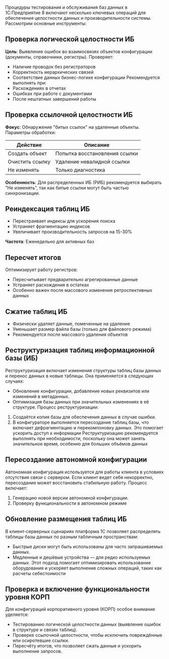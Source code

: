 Процедуры тестирования и обслуживания баз данных в 1С:Предприятие 8 включают несколько ключевых операций для обеспечения целостности данных и производительности системы. Рассмотрим основные инструменты:

## **Проверка логической целостности ИБ**
**Цель**: Выявление ошибок во взаимосвязях объектов конфигурации (документы, справочники, регистры). Проверяет:
- Наличие проводок без регистраторов
- Корректность иерархических связей
- Соответствие данных бизнес-логике конфигурации
Рекомендуется выполнять при:
- Расхождениях в отчетах
- Ошибках при работе с документами
- После нештатных завершений работы

## **Проверка ссылочной целостности ИБ**
**Фокус**: Обнаружение "битых ссылок" на удаленные объекты. Параметры обработки:

| Действие        | Описание                      |
| --------------- | ----------------------------- |
| Создать объект  | Попытка восстановления ссылки |
| Очистить ссылку | Удаление невалидной ссылки    |
| Не изменять     | Только диагностика            |

**Особенность**: Для распределенных ИБ (РИБ) рекомендуется выбирать "Не изменять", так как битые ссылки могут быть частью синхронизации.

## **Реиндексация таблиц ИБ**

- Перестраивает индексы для ускорения поиска
- Устраняет фрагментацию индексов
- Увеличивает производительность запросов на 15-30%

**Частота**: Еженедельно для активных баз

## **Пересчет итогов**
Оптимизирует работу регистров:
- Пересчитывает предварительно агрегированные данные
- Устраняет расхождения в остатках
- Особенно важен после массового изменения ретроспективных данных

## **Сжатие таблиц ИБ**

- Физически удаляет данные, помеченные на удаление
- Уменьшает размер файла базы (только для файлового режима)
- Рекомендуется после массового удаления объектов

## **Реструктуризация таблиц информационной базы (ИБ)**
Реструктуризация включает изменения структуры таблиц базы данных и перенос данных в новые таблицы. Она применяется в следующих случаях:
- Обновление конфигурации, добавление новых реквизитов или изменений в метаданных.
- Оптимизация базы данных при значительных изменениях в её структуре.
Процесс реструктуризации:
1. Создаётся копия базы для обеспечения данных в случае ошибки.
2. В конфигураторе выполняется пересоздание таблиц базы, что включает дефрагментацию и перекомпоновку данных. Это помогает ускорить доступ к информации
   Реструктуризацию рекомендуется выполнять при необходимости, поскольку она может занять значительное время, особенно для больших объёмов данных

## **Пересоздание автономной конфигурации**

Автономная конфигурация используется для работы клиента в условиях отсутствия связи с сервером. Если клиент ведет себя некорректно, пересоздание может восстановить стабильную работу. Процесс включает:
1. Генерацию новой версии автономной конфигурации.
2. Проверку функциональности в автономном режиме
## **Обновление размещения таблиц ИБ**

В клиент-серверных сценариях платформа 1С позволяет распределять таблицы базы данных по разным табличным пространствам:
- Быстрые диски могут быть использованы для часто запрашиваемых данных.
- Медленные и дешёвые устройства — для редко используемых данных.
Этот подход помогает оптимизировать использование оборудования и ускоряет выполнение сложных операций, таких как расчеты себестоимости
## **Проверка и включение функциональности уровня КОРП**

Для конфигураций корпоративного уровня (КОРП) особое внимание уделяется:
- Тестированию логической целостности данных (выявление ошибок в структуре и связях таблиц).
- Проверке ссылочной целостности, чтобы исключить повреждённые или осиротевшие ссылки.
- Пересчёту итогов, что позволяет сжать данные и ускорить выполнение запросов.